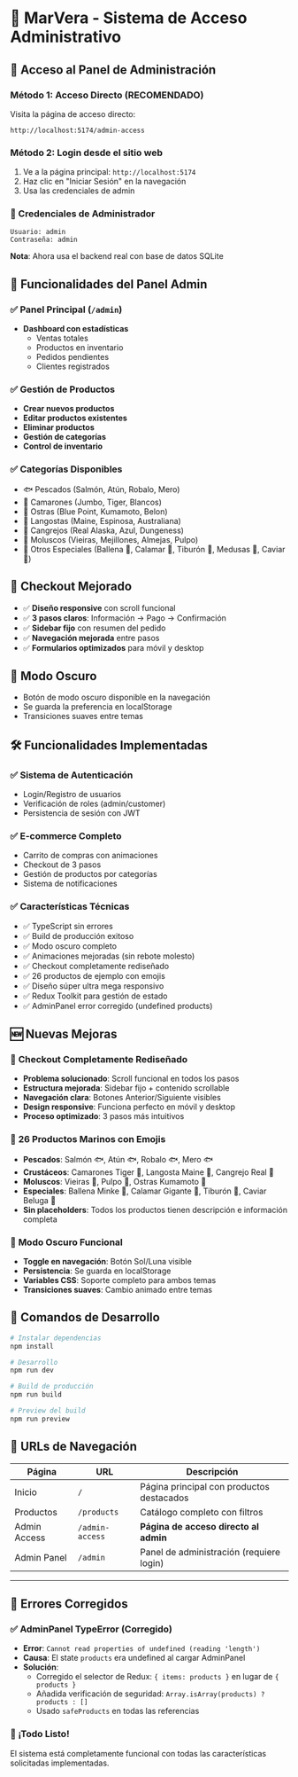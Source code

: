 # 🌊 MarVera - Sistema de Acceso Administrativo

## 🔐 Acceso al Panel de Administración

### Método 1: Acceso Directo (RECOMENDADO)
Visita la página de acceso directo:
```
http://localhost:5174/admin-access
```

### Método 2: Login desde el sitio web
1. Ve a la página principal: `http://localhost:5174`
2. Haz clic en "Iniciar Sesión" en la navegación
3. Usa las credenciales de admin

### 🔑 Credenciales de Administrador
```
Usuario: admin
Contraseña: admin
```
**Nota**: Ahora usa el backend real con base de datos SQLite

## 🎯 Funcionalidades del Panel Admin

### ✅ Panel Principal (`/admin`)
- **Dashboard con estadísticas**
  - Ventas totales
  - Productos en inventario
  - Pedidos pendientes
  - Clientes registrados

### ✅ Gestión de Productos
- **Crear nuevos productos**
- **Editar productos existentes**
- **Eliminar productos**
- **Gestión de categorías**
- **Control de inventario**

### ✅ Categorías Disponibles
- 🐟 Pescados (Salmón, Atún, Robalo, Mero)
- 🦐 Camarones (Jumbo, Tiger, Blancos)
- 🦪 Ostras (Blue Point, Kumamoto, Belon)
- 🦞 Langostas (Maine, Espinosa, Australiana)
- 🦀 Cangrejos (Real Alaska, Azul, Dungeness)
- 🐚 Moluscos (Vieiras, Mejillones, Almejas, Pulpo)
- 🌊 Otros Especiales (Ballena 🐋, Calamar 🦑, Tiburón 🦈, Medusas 🪼, Caviar 🥚)

## 🛒 Checkout Mejorado
- ✅ **Diseño responsive** con scroll funcional
- ✅ **3 pasos claros**: Información → Pago → Confirmación
- ✅ **Sidebar fijo** con resumen del pedido
- ✅ **Navegación mejorada** entre pasos
- ✅ **Formularios optimizados** para móvil y desktop

## 🌙 Modo Oscuro
- Botón de modo oscuro disponible en la navegación
- Se guarda la preferencia en localStorage
- Transiciones suaves entre temas

## 🛠️ Funcionalidades Implementadas

### ✅ Sistema de Autenticación
- Login/Registro de usuarios
- Verificación de roles (admin/customer)
- Persistencia de sesión con JWT

### ✅ E-commerce Completo
- Carrito de compras con animaciones
- Checkout de 3 pasos
- Gestión de productos por categorías
- Sistema de notificaciones

### ✅ Características Técnicas
- ✅ TypeScript sin errores
- ✅ Build de producción exitoso
- ✅ Modo oscuro completo
- ✅ Animaciones mejoradas (sin rebote molesto)
- ✅ Checkout completamente rediseñado
- ✅ 26 productos de ejemplo con emojis
- ✅ Diseño súper ultra mega responsivo
- ✅ Redux Toolkit para gestión de estado
- ✅ AdminPanel error corregido (undefined products)

## 🆕 Nuevas Mejoras

### 🛒 **Checkout Completamente Rediseñado**
- **Problema solucionado**: Scroll funcional en todos los pasos
- **Estructura mejorada**: Sidebar fijo + contenido scrollable
- **Navegación clara**: Botones Anterior/Siguiente visibles
- **Design responsive**: Funciona perfecto en móvil y desktop
- **Proceso optimizado**: 3 pasos más intuitivos

### 🐋 **26 Productos Marinos con Emojis**
- **Pescados**: Salmón 🐟, Atún 🐟, Robalo 🐟, Mero 🐟
- **Crustáceos**: Camarones Tiger 🦐, Langosta Maine 🦞, Cangrejo Real 🦀
- **Moluscos**: Vieiras 🐚, Pulpo 🐙, Ostras Kumamoto 🦪
- **Especiales**: Ballena Minke 🐋, Calamar Gigante 🦑, Tiburón 🦈, Caviar Beluga 🥚
- **Sin placeholders**: Todos los productos tienen descripción e información completa

### 🌙 **Modo Oscuro Funcional**
- **Toggle en navegación**: Botón Sol/Luna visible
- **Persistencia**: Se guarda en localStorage
- **Variables CSS**: Soporte completo para ambos temas
- **Transiciones suaves**: Cambio animado entre temas

## 🚀 Comandos de Desarrollo

```bash
# Instalar dependencias
npm install

# Desarrollo
npm run dev

# Build de producción
npm run build

# Preview del build
npm run preview
```

## 📱 URLs de Navegación

| Página | URL | Descripción |
|--------|-----|-------------|
| Inicio | `/` | Página principal con productos destacados |
| Productos | `/products` | Catálogo completo con filtros |
| Admin Access | `/admin-access` | **Página de acceso directo al admin** |
| Admin Panel | `/admin` | Panel de administración (requiere login) |

---

## 🐛 Errores Corregidos

### ✅ AdminPanel TypeError (Corregido)
- **Error**: `Cannot read properties of undefined (reading 'length')`
- **Causa**: El state `products` era undefined al cargar AdminPanel
- **Solución**: 
  - Corregido el selector de Redux: `{ items: products }` en lugar de `{ products }`
  - Añadida verificación de seguridad: `Array.isArray(products) ? products : []`
  - Usado `safeProducts` en todas las referencias

### 🎉 ¡Todo Listo!
El sistema está completamente funcional con todas las características solicitadas implementadas.
